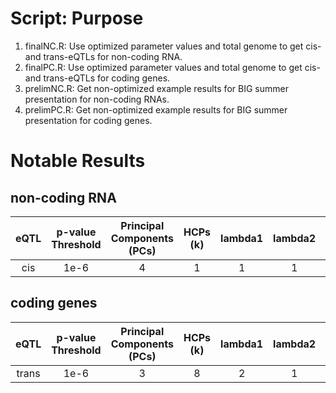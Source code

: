 # Script: Purpose

1. finalNC.R: Use optimized parameter values and total genome to get cis- and trans-eQTLs for non-coding RNA.
2. finalPC.R: Use optimized parameter values and total genome to get cis- and trans-eQTLs for coding genes.
3. prelimNC.R: Get non-optimized example results for BIG summer presentation for non-coding RNAs.
4. prelimPC.R: Get non-optimized example results for BIG summer presentation for coding genes.

# Notable Results

## non-coding RNA

| eQTL | p-value Threshold | Principal Components (PCs) | HCPs (k) | lambda1 | lambda2 | lambda3 | Num. Sig. |
| :---: | :---: | :---: | :---: | :---: | :---: | :---: | :---: |
| cis | 1e-6 | 4 | 1 | 1 | 1 | 1 | 1,298 |

## coding genes

| eQTL | p-value Threshold | Principal Components (PCs) | HCPs (k) | lambda1 | lambda2 | lambda3 | Num. Sig. |
| :---: | :---: | :---: | :---: | :---: | :---: | :---: | :---: |
| trans | 1e-6| 3 | 8 | 2 | 1 | 1 | 3,719,308 |
